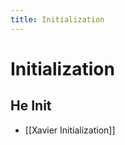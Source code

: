 ```yaml
---
title: Initialization
---
```


# Initialization

## He Init
- [[Xavier Initialization]]








































































